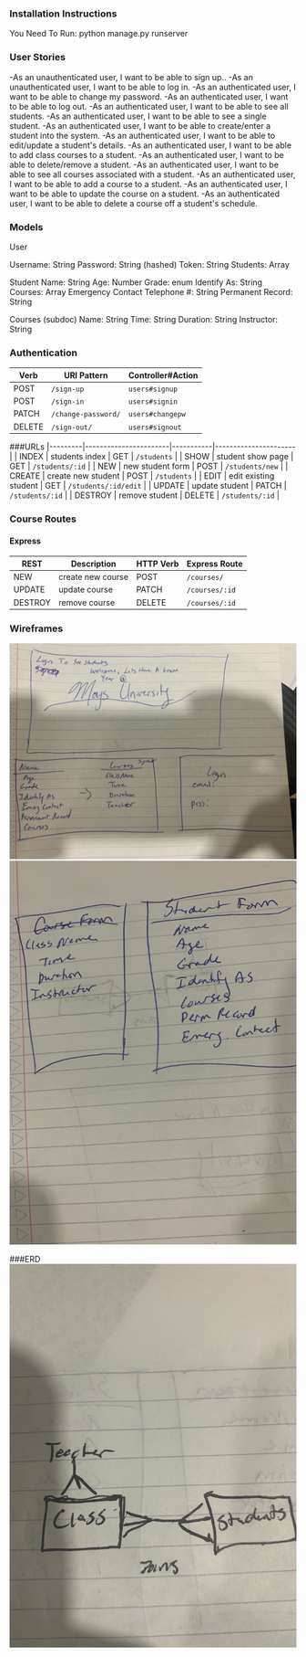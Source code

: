 ### Installation Instructions
You Need To Run: python manage.py runserver

### User Stories
-As an unauthenticated user, I want to be able to sign up..
-As an unauthenticated user, I want to be able to log in.
-As an authenticated user, I want to be able to change my password.
-As an authenticated user, I want to be able to log out.
-As an authenticated user, I want to be able to see all students.
-As an authenticated user, I want to be able to see a single student.
-As an authenticated user, I want to be able to create/enter a student into the system.
-As an authenticated user, I want to be able to edit/update a student's details.
-As an authenticated user, I want to be able to add class courses to a student.
-As an authenticated user, I want to be able to delete/remove a student.
-As an authenticated user, I want to be able to see all courses associated with a student.
-As an authenticated user, I want to be able to add a course to a student.
-As an authenticated user, I want to be able to update the course on a student.
-As an authenticated user, I want to be able to delete a course off a student's schedule.


### Models
User

Username: String
Password: String (hashed)
Token: String
Students: Array

Student
    Name: String
    Age: Number
    Grade: enum
    Identify As: String
    Courses: Array
    Emergency Contact Telephone #: String
    Permanent Record: String

Courses (subdoc)
    Name: String
    Time: String
    Duration: String
    Instructor: String

### Authentication

| Verb   | URI Pattern            | Controller#Action |
|--------|------------------------|-------------------|
| POST   | `/sign-up`             | `users#signup`    |
| POST   | `/sign-in`             | `users#signin`    |
| PATCH  | `/change-password/` | `users#changepw`  |
| DELETE | `/sign-out/`        | `users#signout`   |


###URLs
|---------|-----------------------|-----------|----------------------|
| INDEX   | students index         | GET       | `/students`          |
| SHOW    | student show page     | GET       | `/students/:id`      |
| NEW     | new student form      | POST      | `/students/new`      |
| CREATE  | create new student    | POST      | `/students`          |
| EDIT    | edit existing student | GET       | `/students/:id/edit` |
| UPDATE  | update student       | PATCH     | `/students/:id`      |
| DESTROY | remove student        | DELETE    | `/students/:id`      |
### Course Routes
#### Express
| REST    | Description           | HTTP Verb | Express Route        |
|---------|-----------------------|-----------|----------------------|
| NEW     | create new course   | POST      | `/courses/`        |
| UPDATE  | update course       | PATCH     | `/courses/:id`     |
| DESTROY | remove course      | DELETE    | `/courses/:id`     |

### Wireframes
![](./readmepics/wireframe1.jpeg)
![](./readmepics/wireframe.jpeg)

###ERD
![](./readmepics/erd.jpeg)